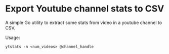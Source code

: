 # Export Youtube channel stats to CSV

A simple Go utility to extract some stats from video in a youtube channel to CSV.

Usage:

    ytstats -n <num_videos> @channel_handle
